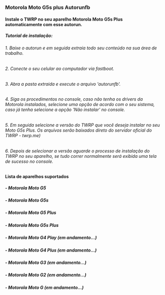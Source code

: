 ### Motorola Moto G5s plus Autorunfb

#### Instale o TWRP no seu aparelho Motorola Moto G5s Plus automaticamente com esse autorun.

##### **_Tutorial de instalação:_**

###### *1. Baixe o autorun e em seguida extraia todo seu conteúdo na sua área de trabalho.*

###### *2. Conecte o seu celular ao computador via fastboot.*

###### *3. Abra a pasta extraida e execute o arquivo 'autorunfb'.*

###### *4. Siga os procedimentos no console, caso não tenha os drivers da Motorola instalados, selecione uma opção de acordo com o seu sistema, caso já tenha selecione a opção 'Não instalar' no console.*

###### *5. Em seguida selecione a versão do TWRP que você deseja instalar no seu Moto G5s Plus. Os arquivos serão baixados direto do servidor oficial do TWRP - twrp.me)*

###### *6. Depois de selecionar a versão aguarde o processo de instalação do TWRP no seu aparelho, se tudo correr normalmente será exibida uma tela de sucesso no console.*


#### Lista de aparelhos suportados
#####  - Motorola Moto G5 
#####  - Motorola Moto G5s
#####  - Motorola Moto G5 Plus
#####  - Motorola Moto G5s Plus
#####    - Motorola Moto G4 Play (em andamento...)
#####    - Motorola Moto G4 Plus (em andamento...)
#####    - Motorola Moto G3 (em andamento...)
#####    - Motorola Moto G2 (em andamento...)
#####    - Motorola Moto G (em andamento...)

